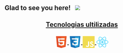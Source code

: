 ## Glad to see you here! &nbsp; ![](https://visitor-badge.glitch.me/badge?page_id=PauloMyckael.PauloMyckael&style=flat-square&color=0088cc)

<div align="center">
  <a href="https://github.com/PauloMyckael">
    <!-- 
  <img height="180em" src="https://github-readme-stats.vercel.app/api/top-langs/?username=PauloMyckael&layout=compact&langs_count=7&theme=dark"/>
--->
</div>

 <h2 align="center">Tecnologias ultilizadas
<div align="center" valign="top"><br>
  
  <img align="center" alt="HTML" height="40" margin="50px" width="40" src="https://raw.githubusercontent.com/devicons/devicon/master/icons/html5/html5-original.svg">
  <img align="center" alt="CSS" height="40" margin="50px" width="40" src="https://raw.githubusercontent.com/devicons/devicon/master/icons/css3/css3-original.svg">
  <img align="center" alt="Js" height="40" margin="50px" width="40" src="https://raw.githubusercontent.com/devicons/devicon/master/icons/javascript/javascript-plain.svg">
  <img align="center" alt="React" height="40" margin="50px" width="40" src="https://raw.githubusercontent.com/devicons/devicon/master/icons/react/react-original.svg">
  
</div><!-- Tecnologias--->

